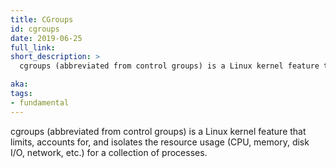 ```yaml
---
title: CGroups
id: cgroups
date: 2019-06-25
full_link:
short_description: >
  cgroups (abbreviated from control groups) is a Linux kernel feature that limits, accounts for, and isolates the resource usage (CPU, memory, disk I/O, network, etc.) for a collection of processes.

aka:
tags:
- fundamental
---
```

cgroups (abbreviated from control groups) is a Linux kernel feature that limits, accounts for, and isolates the resource usage (CPU, memory, disk I/O, network, etc.) for a collection of processes.
